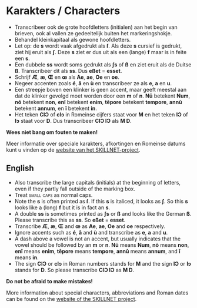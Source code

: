 # Karakters / Characters

- Transcribeer ook de grote hoofdletters (initialen) aan het begin van brieven, ook al vallen ze gedeeltelijk buiten het markeringshokje.
- Behandel <span stijl="font-variant:small-caps">kleinkapitaal</span> als gewone hoofdletters.
- Let op: de **s** wordt vaak afgedrukt als **ſ**. Als deze **s** cursief is gedrukt, ziet hij eruit als **ʃ**. Deze **s** ziet er dus uit als een (lange) **f** maar is in feite een **s**.
- Een dubbele **ss** wordt soms gedrukt als **ʃs** of **ß** en ziet eruit als de Duitse **ß**. Transcribeer dit als **ss**. Dus **eßet** = **esset**.
- Schrijf **Æ**, **æ**, **Œ** en **œ** als **Ae**, **ae**, **Oe** en **oe**.
- Negeer accenten zoals **é**, **â** en **ù** en transcribeer ze als **e**, **a** en **u**.
- Een streepje boven een klinker is geen accent, maar geeft meestal aan dat de klinker gevolgd moet worden door een **m** of **n**. **Nū** betekent **Num**, **nō** betekent **non**, **enī** betekent **enim**, **tēpore** betekent **tempore**, **annū** betekent **annum**, en **ī** betekent **in**.
- Het teken **CIƆ** of **cIɔ** in Romeinse cijfers staat voor **M** en het teken **IƆ** of **Iɔ** staat voor **D**. Dus transcribeer **CIƆ IƆ** als **M D**.

**Wees niet bang om fouten te maken!**

Meer informatie over speciale karakters, afkortingen en Romeinse datums kunt u vinden op de <a href="https://skillnet.nl/sources/#Tools%20for%20Early%20Modern%20Letters" target="_blank" rel="noopener noreferrer">website van het SKILLNET-project</a>.

<h2>English</h2>

- Also transcribe the large capitals (initials) at the beginning of letters, even if they partly fall outside of the marking box.
- Treat <span style="font-variant:small-caps">small caps</span> as normal caps.
- Note the **s** is often printed as **ſ**. If this **s** is italiced, it looks as **ʃ**. So this **s** looks like a (long) **f** but it is in fact an **s**.
- A double **ss** is sometimes printed as **ʃs** or **ß** and looks like the German **ß**. Please transcribe this as **ss**. So **eßet** = **esset**.
- Transcribe **Æ**, **æ**, **Œ** and **œ** as **Ae**, **ae**, **Oe** and **oe** respectively.
- Ignore accents such as **é**, **â** and **ù** and transcribe as **e**, **a** and **u**.
- A dash above a vowel is not an accent, but usually indicates that the vowel should be followed by an **m** or **n**. **Nū** means **Num**, **nō** means **non**, **enī** means **enim**, **tēpore** means **tempore**, **annū** means **annum**, and **ī** means **in**.
- The sign **CIƆ** or **cIɔ** in Roman numbers stands for **M** and the sign **IƆ** or **Iɔ** stands for **D**. So please transcribe **CIƆ IƆ** as **M D**.

**Do not be afraid to make mistakes!**

More information about special characters, abbreviations and Roman dates can be found on the <a href="https://skillnet.nl/sources/#Tools%20for%20Early%20Modern%20Letters" target="_blank" rel="noopener noreferrer">website of the SKILLNET project</a>.
